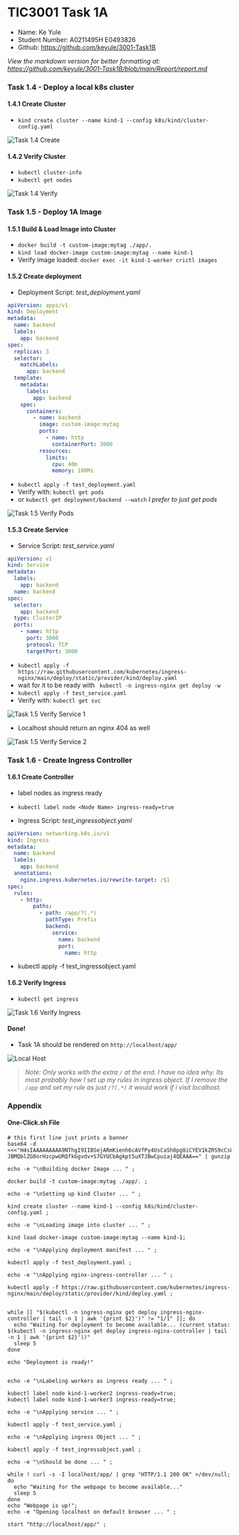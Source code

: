# TIC3001 Task 1A
- Name: Ke Yule
- Student Number: A0211495H E0493826
- Github: https://github.com/keyule/3001-Task1B

*View the markdown version for better formatting at:*   
*https://github.com/keyule/3001-Task1B/blob/main/Report/report.md* 

### Task 1.4 - Deploy a local k8s cluster

#### 1.4.1 Create Cluster
- `kind create cluster --name kind-1 --config k8s/kind/cluster-config.yaml`

![Task 1.4 Create](https://github.com/keyule/3001-Task1B/blob/main/Report/Screenshots/1.4Create.png?raw=true)

#### 1.4.2 Verify Cluster 
- `kubectl cluster-info`
- `kubectl get nodes`

![Task 1.4 Verify](https://github.com/keyule/3001-Task1B/blob/main/Report/Screenshots/1.4Verify.png?raw=true)

### Task 1.5 - Deploy 1A Image

#### 1.5.1 Build & Load Image into Cluster
- `docker build -t custom-image:mytag ./app/.`
- `kind load docker-image custom-image:mytag --name kind-1`
- Verify image loaded: `docker exec -it kind-1-worker crictl images`

#### 1.5.2 Create deployment 

- Deployment Script: *test_deployment.yaml*
```yaml
apiVersion: apps/v1
kind: Deployment
metadata:
  name: backend
  labels:
    app: backend
spec:
  replicas: 3
  selector:
    matchLabels:
      app: backend
  template:
    metadata:
      labels:
        app: backend
    spec:
      containers:
        - name: backend
          image: custom-image:mytag
          ports:
            - name: http
              containerPort: 3000
          resources:
            limits:
              cpu: 40m
              memory: 100Mi
```

- `kubectl apply -f test_deployment.yaml`
- Verify with: `kubectl get pods`
- or `kubectl get deployment/backend --watch` *I prefer to just get pods*

![Task 1.5 Verify Pods](https://github.com/keyule/3001-Task1B/blob/main/Report/Screenshots/1.5VerifyPods.png?raw=true)

#### 1.5.3 Create Service

- Service Script: *test_service.yaml*
```yaml
apiVersion: v1
kind: Service
metadata:
  labels:
    app: backend
  name: backend
spec:
  selector:
    app: backend
  type: ClusterIP
  ports:
    - name: http
      port: 3000
      protocol: TCP
      targetPort: 3000
```
- `kubectl apply -f https://raw.githubusercontent.com/kubernetes/ingress-nginx/main/deploy/static/provider/kind/deploy.yaml`
- wait for it to be ready with ` kubectl -n ingress-nginx get deploy -w`
- `kubectl apply -f test_service.yaml`
- Verify with: `kubectl get svc`

![Task 1.5 Verify Service 1](https://github.com/keyule/3001-Task1B/blob/main/Report/Screenshots/1.5VerifyService1.png?raw=true)

- Localhost should return an nginx 404 as well

![Task 1.5 Verify Service 2](https://github.com/keyule/3001-Task1B/blob/main/Report/Screenshots/1.5VerifyService2.png?raw=true)

### Task 1.6 - Create Ingress Controller 

#### 1.6.1 Create Controller
- label nodes as ingress ready
- `kubectl label node <Node Name> ingress-ready=true`

- Ingress Script: *test_ingressobject.yaml*
```yaml
apiVersion: networking.k8s.io/v1
kind: Ingress
metadata:
  name: backend
  labels:
    app: backend
  annotations:
    nginx.ingress.kubernetes.io/rewrite-target: /$1
spec:
  rules:
    - http:
        paths:
          - path: /app/?(.*)
            pathType: Prefix
            backend:
              service:
                name: backend
                port:
                  name: http
```

- kubectl apply -f test_ingressobject.yaml

#### 1.6.2 Verify Ingress

- `kubectl get ingress`

![Task 1.6 Verify Ingress](https://github.com/keyule/3001-Task1B/blob/main/Report/Screenshots/1.6VerifyIngress.png?raw=true)

#### Done!

- Task 1A should be rendered on `http://localhost/app/`

![Local Host](https://github.com/keyule/3001-Task1B/blob/main/Report/Screenshots/final.png?raw=true)

> *Note: Only works with the extra `/` at the end. I have no idea why. Its most probably how I set up my rules in ingress object. If I remove the `/app` and set my rule as just `/?(.*)` it would work if i visit localhost.* 

### Appendix 

#### One-Click.sh File 

```
# this first line just prints a banner 
base64 -d <<<"H4sIAAAAAAAAA9NThgI9IIBSejARmKienh6cAVfPy4UsCaSh0pg8iCYEV1kZRS9cCsUiOEdPD7de
JBMQblZG0orHzcpwURQfkGgvdv+S7GYUCbAgkpt5uXTJBwCpuiaj4QEAAA==" | gunzip

echo -e "\nBuilding docker Image ... " ;

docker build -t custom-image:mytag ./app/. ; 

echo -e "\nSetting up kind Cluster ... " ; 

kind create cluster --name kind-1 --config k8s/kind/cluster-config.yaml ; 

echo -e "\nLoading image into cluster ... " ; 

kind load docker-image custom-image:mytag --name kind-1; 

echo -e "\nApplying deployment manifest ... " ; 

kubectl apply -f test_deployment.yaml ; 

echo -e "\nApplying nginx-ingress-controller ... " ; 

kubectl apply -f https://raw.githubusercontent.com/kubernetes/ingress-nginx/main/deploy/static/provider/kind/deploy.yaml ;


while [[ "$(kubectl -n ingress-nginx get deploy ingress-nginx-controller | tail -n 1 | awk '{print $2}')" != "1/1" ]]; do
  echo "Waiting for deployment to become available... (current status: $(kubectl -n ingress-nginx get deploy ingress-nginx-controller | tail -n 1 | awk '{print $2}'))"
  sleep 5
done

echo "Deployment is ready!"


echo -e "\nLabeling workers as ingress ready ... " ;

kubectl label node kind-1-worker2 ingress-ready=true; 
kubectl label node kind-1-worker3 ingress-ready=true; 

echo -e "\nApplying service ... " ;

kubectl apply -f test_service.yaml ; 

echo -e "\nApplying ingress Object ... " ;

kubectl apply -f test_ingressobject.yaml ; 

echo -e "\nShould be done ... " ;

while ! curl -s -I localhost/app/ | grep "HTTP/1.1 200 OK" >/dev/null; do
  echo "Waiting for the webpage to become available..."
  sleep 5
done
echo "Webpage is up!";
echo -e "Opening localhost on default browser ... " ;

start "http://localhost/app/" ; 
```
